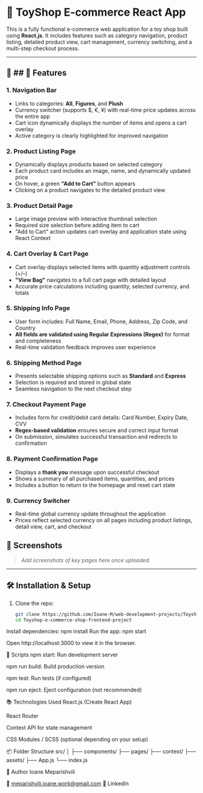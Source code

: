 # 🧸 ToyShop E-commerce React App

This is a fully functional e-commerce web application for a toy shop built using **React.js**. It includes features such as category navigation, product listing, detailed product view, cart management, currency switching, and a multi-step checkout process.

---

## 🚀 ## 🚀 Features

### 1. Navigation Bar
- Links to categories: **All**, **Figures**, and **Plush**
- Currency switcher (supports $, €, ¥) with real-time price updates across the entire app
- Cart icon dynamically displays the number of items and opens a cart overlay
- Active category is clearly highlighted for improved navigation

### 2. Product Listing Page
- Dynamically displays products based on selected category
- Each product card includes an image, name, and dynamically updated price
- On hover, a green **"Add to Cart"** button appears
- Clicking on a product navigates to the detailed product view

### 3. Product Detail Page
- Large image preview with interactive thumbnail selection
- Required size selection before adding item to cart
- "Add to Cart" action updates cart overlay and application state using React Context

### 4. Cart Overlay & Cart Page
- Cart overlay displays selected items with quantity adjustment controls (+/–)
- **"View Bag"** navigates to a full cart page with detailed layout
- Accurate price calculations including quantity, selected currency, and totals

### 5. Shipping Info Page
- User form includes: Full Name, Email, Phone, Address, Zip Code, and Country
- **All fields are validated using Regular Expressions (Regex)** for format and completeness
- Real-time validation feedback improves user experience

### 6. Shipping Method Page
- Presents selectable shipping options such as **Standard** and **Express**
- Selection is required and stored in global state
- Seamless navigation to the next checkout step

### 7. Checkout Payment Page
- Includes form for credit/debit card details: Card Number, Expiry Date, CVV
- **Regex-based validation** ensures secure and correct input format
- On submission, simulates successful transaction and redirects to confirmation

### 8. Payment Confirmation Page
- Displays a **thank you** message upon successful checkout
- Shows a summary of all purchased items, quantities, and prices
- Includes a button to return to the homepage and reset cart state

### 9. Currency Switcher
- Real-time global currency update throughout the application
- Prices reflect selected currency on all pages including product listings, detail view, cart, and checkout



## 📸 Screenshots

> _Add screenshots of key pages here once uploaded._

---

## 🛠️ Installation & Setup

1. Clone the repo:
   ```bash
   git clone https://github.com/Ioane-M/web-development-projects/Toyshop-e-commerce-shop-frontend-project.git
   cd Toyshop-e-commerce-shop-frontend-project

Install dependencies:
npm install
Run the app:
npm start

Open http://localhost:3000 to view it in the browser.

🧪 Scripts
npm start: Run development server

npm run build: Build production version

npm test: Run tests (if configured)

npm run eject: Eject configuration (not recommended)

📚 Technologies Used
React.js (Create React App)

React Router

Context API for state management

CSS Modules / SCSS (optional depending on your setup)

📦 Folder Structure 
src/
│
├── components/
├── pages/
├── context/
├── assets/
├── App.js
└── index.js

👤 Author
Ioane Meparishvili

📧 meparishvili.ioane.work@gmail.com
🔗 LinkedIn
